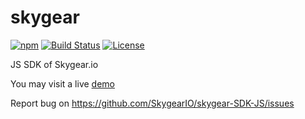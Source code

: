 # skygear

[![npm](https://img.shields.io/npm/v/skygear.svg)](https://www.npmjs.com/package/skygear)
[![Build Status](https://travis-ci.org/SkygearIO/skygear-SDK-JS.svg?branch=master)](https://travis-ci.org/SkygearIO/skygear-SDK-JS)
[![License](https://img.shields.io/npm/l/skygear.svg)](https://www.npmjs.com/package/skygear)

JS SDK of Skygear.io

You may visit a live [demo](https://sdkjsexample.skygeario.com/static/example/index.html)

Report bug on https://github.com/SkygearIO/skygear-SDK-JS/issues

